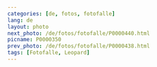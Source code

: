 ```yaml
---
categories: [de, fotos, fotofalle]
lang: de
layout: photo
next_photo: /de/fotos/fotofalle/P0000440.html
picname: P0000350
prev_photo: /de/fotos/fotofalle/P0000438.html
tags: [Fotofalle, Leopard]
---
```

